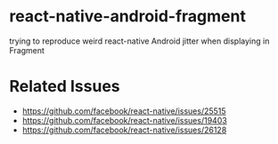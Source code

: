 # react-native-android-fragment

trying to reproduce weird react-native Android jitter when displaying in Fragment

# Related Issues

- https://github.com/facebook/react-native/issues/25515
- https://github.com/facebook/react-native/issues/19403
- https://github.com/facebook/react-native/issues/26128
